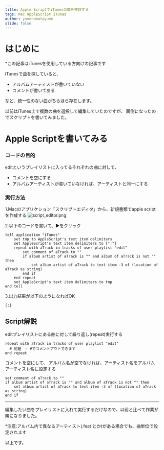 ```yaml
---
title: Apple ScriptでiTunesの曲を整理する
tags: Mac AppleScript iTunes
author: yumenomatayume
slide: false
---
```

# はじめに
*この記事はiTunesを使用している方向けの記事です

iTunesで曲を探していると、

- アルバムアーティストが書いていない
- コメントが書いてある

など、統一性のない曲がちらほら存在します。

以前はiTunes上で複数の曲を選択して編集していたのですが、
面倒になったのでスクリプトを書いてみました。

# Apple Scriptを書いてみる
### コードの目的
editというプレイリストに入ってるそれぞれの曲に対して、

- コメントを空にする
- アルバムアーティストが書いていなければ、アーティストと同一にする

### 実行方法
1.Macのアプリケション「スクリプトエディタ」から、新規書類でapple scriptを作成する
![script_editor.png](https://qiita-image-store.s3.ap-northeast-1.amazonaws.com/0/251749/e24377db-a1a5-e8f1-452a-3f6203c7f6db.png)

2.以下のコードを書いて、▶️をクリック

```artist2albumartist.scpt
tell application "iTunes"
	set tmp to AppleScript's text item delimiters
	set AppleScript's text item delimiters to {":"}
	repeat with aTrack in tracks of user playlist "edit"
		set comment of aTrack to ""
		if album artist of aTrack is "" and album of aTrack is not "" then
			set album artist of aTrack to text item -3 of (location of aTrack as string)
		end if
	end repeat
	set AppleScript's text item delimiters to tmp
end tell
```

3.出力結果が以下のようになればOK

```result
{:}
```

## Script解説
editプレイリストにある曲に対して繰り返し(repeat)実行する

```
repeat with aTrack in tracks of user playlist "edit"
  # 処理  ← #でコメントアウトできます
end repeat
```

コメントを空にして、
アルバム名が空でなければ、アーティスト名をアルバムアーティスト名に設定する

```
set comment of aTrack to ""
if album artist of aTrack is "" and album of aTrack is not "" then
    set album artist of aTrack to text item -3 of (location of aTrack as string)
end if
```
---

編集したい曲をプレイリストに入れて実行するだけなので、以前と比べて作業が楽になりました。

*注意:アルバム内で異なるアーティスト(.feat とか)がある場合でも、曲単位で設定されます


以上です。


